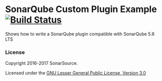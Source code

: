 SonarQube Custom Plugin Example [![Build Status](https://travis-ci.org/SonarSource/sonar-custom-plugin-example.svg?branch=master)](https://travis-ci.org/SonarSource/sonar-custom-plugin-example)
==========

Shows how to write a SonarQube plugin compatible with SonarQube 5.6 LTS

### License

Copyright 2016-2017 SonarSource.

Licensed under the [GNU Lesser General Public License, Version 3.0](http://www.gnu.org/licenses/lgpl.txt)